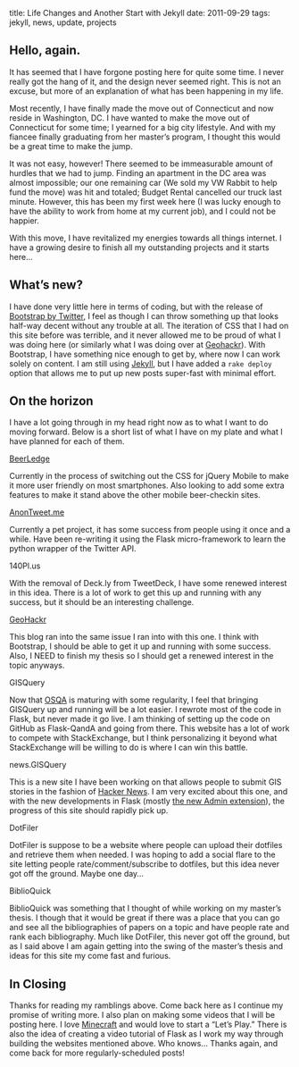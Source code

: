 title: Life Changes and Another Start with Jekyll
date: 2011-09-29
tags: jekyll, news, update, projects

## Hello, again.

It has seemed that I have forgone posting here for quite some time. I never really got the hang of it, and the design never seemed right. This is not an excuse, but more of an explanation of what has been happening in my life.

Most recently, I have finally made the move out of Connecticut and now reside in Washington, DC. I have wanted to make the move out of Connecticut for some time; I yearned for a big city lifestyle. And with my fiancee finally graduating from her master’s program, I thought this would be a great time to make the jump.

It was not easy, however! There seemed to be immeasurable amount of hurdles that we had to jump. Finding an apartment in the DC area was almost impossible; our one remaining car (We sold my VW Rabbit to help fund the move) was hit and totaled; Budget Rental cancelled our truck last minute. However, this has been my first week here (I was lucky enough to have the ability to work from home at my current job), and I could not be happier.

With this move, I have revitalized my energies towards all things internet. I have a growing desire to finish all my outstanding projects and it starts here…

## What’s new?

I have done very little here in terms of coding, but with the release of [Bootstrap by Twitter][1], I feel as though I can throw something up that looks half-way decent without any trouble at all. The iteration of CSS that I had on this site before was terrible, and it never allowed me to be proud of what I was doing here (or similarly what I was doing over at [Geohackr][2]). With Bootstrap, I have something nice enough to get by, where now I can work solely on content. I am still using [Jekyll][3], but I have added a `rake deploy` option that allows me to put up new posts super-fast with minimal effort.

## On the horizon

I have a lot going through in my head right now as to what I want to do moving forward. Below is a short list of what I have on my plate and what I have planned for each of them.

[BeerLedge][4]

Currently in the process of switching out the CSS for jQuery Mobile to make it more user friendly on most smartphones. Also looking to add some extra features to make it stand above the other mobile beer-checkin sites.

[AnonTweet.me][5]

Currently a pet project, it has some success from people using it once and a while. Have been re-writing it using the Flask micro-framework to learn the python wrapper of the Twitter API.

140Pl.us

With the removal of Deck.ly from TweetDeck, I have some renewed interest in this idea. There is a lot of work to get this up and running with any success, but it should be an interesting challenge.

[GeoHackr][2]

This blog ran into the same issue I ran into with this one. I think with Bootstrap, I should be able to get it up and running with some success. Also, I NEED to finish my thesis so I should get a renewed interest in the topic anyways.

GISQuery

Now that [OSQA][6] is maturing with some regularity, I feel that bringing GISQuery up and running will be a lot easier. I rewrote most of the code in Flask, but never made it go live. I am thinking of setting up the code on GitHub as Flask-QandA and going from there. This website has a lot of work to compete with StackExchange, but I think personalizing it beyond what StackExchange will be willing to do is where I can win this battle.

news.GISQuery

This is a new site I have been working on that allows people to submit GIS stories in the fashion of [Hacker News][7]. I am very excited about this one, and with the new developments in Flask (mostly [the new Admin extension][8]), the progress of this site should rapidly pick up.

DotFiler

DotFiler is suppose to be a website where people can upload their dotfiles and retrieve them when needed. I was hoping to add a social flare to the site letting people rate/comment/subscribe to dotfiles, but this idea never got off the ground. Maybe one day…

BiblioQuick

BiblioQuick was something that I thought of while working on my master’s thesis. I though that it would be great if there was a place that you can go and see all the bibliographies of papers on a topic and have people rate and rank each bibliography. Much like DotFiler, this never got off the ground, but as I said above I am again getting into the swing of the master’s thesis and ideas for this site my come fast and furious.

## In Closing

Thanks for reading my ramblings above. Come back here as I continue my promise of writing more. I also plan on making some videos that I will be posting here. I love [Minecraft][9] and would love to start a “Let’s Play.” There is also the idea of creating a video tutorial of Flask as I work my way through building the websites mentioned above. Who knows… Thanks again, and come back for more regularly-scheduled posts!

 [1]: http://twitter.github.com/bootstrap/
 [2]: http://geohackr.com
 [3]: https://github.com/mojombo/jekyll
 [4]: http://beerledge.com
 [5]: http://anontweet.me
 [6]: http://osqa.net
 [7]: http://news.ycombinator.com
 [8]: https://github.com/jean-philippe/Flask-Dashed
 [9]: http://minecraft.net
